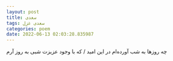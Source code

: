 ```yaml
---
layout: post
title: سعدی
tags: سعدی غزل
categories: poem
date: 2022-06-13 02:03:28.835987
---
```


چه روزها به شب آورده‌ام در این امید / که با وجود عزیزت شبی به روز آرم